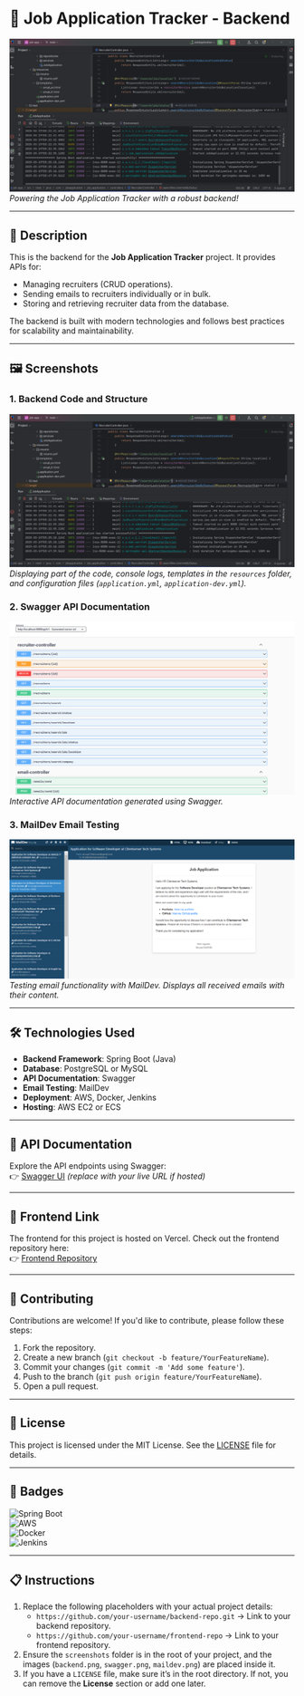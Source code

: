 # 🚀 Job Application Tracker - Backend

![Project Banner](screenshots/backend.png)  
*Powering the Job Application Tracker with a robust backend!*

---

## 📝 **Description**
This is the backend for the **Job Application Tracker** project. It provides APIs for:
- Managing recruiters (CRUD operations).
- Sending emails to recruiters individually or in bulk.
- Storing and retrieving recruiter data from the database.

The backend is built with modern technologies and follows best practices for scalability and maintainability.

---

## 🖼️ **Screenshots**

### 1. Backend Code and Structure
![Backend Code](screenshots/backend.png)  
*Displaying part of the code, console logs, templates in the `resources` folder, and configuration files (`application.yml`, `application-dev.yml`).*

### 2. Swagger API Documentation
![Swagger API](screenshots/swagger.png)  
*Interactive API documentation generated using Swagger.*

### 3. MailDev Email Testing
![MailDev Emails](screenshots/maildev.png)  
*Testing email functionality with MailDev. Displays all received emails with their content.*

---

## 🛠️ **Technologies Used**
- **Backend Framework**: Spring Boot (Java)  
- **Database**: PostgreSQL or MySQL  
- **API Documentation**: Swagger  
- **Email Testing**: MailDev  
- **Deployment**: AWS, Docker, Jenkins  
- **Hosting**: AWS EC2 or ECS  

---

## 🚀 **API Documentation**
Explore the API endpoints using Swagger:  
👉 [Swagger UI](http://localhost:8080/swagger-ui.html) *(replace with your live URL if hosted)*

---

## 🔗 **Frontend Link**
The frontend for this project is hosted on Vercel. Check out the frontend repository here:  
👉 [Frontend Repository](https://github.com/your-username/frontend-repo)

---

## 🤝 **Contributing**
Contributions are welcome! If you'd like to contribute, please follow these steps:
1. Fork the repository.
2. Create a new branch (`git checkout -b feature/YourFeatureName`).
3. Commit your changes (`git commit -m 'Add some feature'`).
4. Push to the branch (`git push origin feature/YourFeatureName`).
5. Open a pull request.

---

## 📄 **License**
This project is licensed under the MIT License. See the [LICENSE](LICENSE) file for details.

---

## 🔧 **Badges**
![Spring Boot](https://img.shields.io/badge/Spring_Boot-6DB33F?style=for-the-badge&logo=spring&logoColor=white)  
![AWS](https://img.shields.io/badge/AWS-232F3E?style=for-the-badge&logo=amazon-aws&logoColor=white)  
![Docker](https://img.shields.io/badge/Docker-2496ED?style=for-the-badge&logo=docker&logoColor=white)  
![Jenkins](https://img.shields.io/badge/Jenkins-D24939?style=for-the-badge&logo=jenkins&logoColor=white)

---

## 📋 **Instructions**
1. Replace the following placeholders with your actual project details:
   - `https://github.com/your-username/backend-repo.git` → Link to your backend repository.
   - `https://github.com/your-username/frontend-repo` → Link to your frontend repository.
2. Ensure the `screenshots` folder is in the root of your project, and the images (`backend.png`, `swagger.png`, `maildev.png`) are placed inside it.
3. If you have a `LICENSE` file, make sure it’s in the root directory. If not, you can remove the **License** section or add one later.
